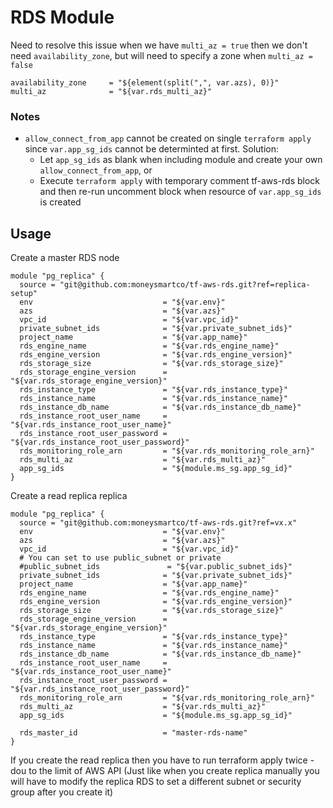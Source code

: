 # RDS Module

Need to resolve this issue when we have `multi_az = true` then we don't need `availability_zone`, but will need to specify a zone when `multi_az = false`

```
availability_zone     = "${element(split(",", var.azs), 0)}"
multi_az              = "${var.rds_multi_az}"
```

### Notes

- `allow_connect_from_app` cannot be created on single `terraform apply` since `var.app_sg_ids` cannot be determinted at first. 
  Solution:
  - Let `app_sg_ids` as blank when including module and create your own `allow_connect_from_app`, or
  - Execute `terraform apply` with temporary comment tf-aws-rds block and then re-run uncomment block when resource of `var.app_sg_ids` is created

## Usage

Create a master RDS node

```
module "pg_replica" {
  source = "git@github.com:moneysmartco/tf-aws-rds.git?ref=replica-setup"
  env                             = "${var.env}"
  azs                             = "${var.azs}"
  vpc_id                          = "${var.vpc_id}"
  private_subnet_ids              = "${var.private_subnet_ids}"
  project_name                    = "${var.app_name}"
  rds_engine_name                 = "${var.rds_engine_name}"
  rds_engine_version              = "${var.rds_engine_version}"
  rds_storage_size                = "${var.rds_storage_size}"
  rds_storage_engine_version      = "${var.rds_storage_engine_version}"
  rds_instance_type               = "${var.rds_instance_type}"
  rds_instance_name               = "${var.rds_instance_name}"
  rds_instance_db_name            = "${var.rds_instance_db_name}"
  rds_instance_root_user_name     = "${var.rds_instance_root_user_name}"
  rds_instance_root_user_password = "${var.rds_instance_root_user_password}"
  rds_monitoring_role_arn         = "${var.rds_monitoring_role_arn}"
  rds_multi_az                    = "${var.rds_multi_az}"
  app_sg_ids                      = "${module.ms_sg.app_sg_id}"
}
```

Create a read replica replica

```
module "pg_replica" {
  source = "git@github.com:moneysmartco/tf-aws-rds.git?ref=vx.x"
  env                             = "${var.env}"
  azs                             = "${var.azs}"
  vpc_id                          = "${var.vpc_id}"
  # You can set to use public_subnet or private
  #public_subnet_ids               = "${var.public_subnet_ids}"
  private_subnet_ids              = "${var.private_subnet_ids}"
  project_name                    = "${var.app_name}"
  rds_engine_name                 = "${var.rds_engine_name}"
  rds_engine_version              = "${var.rds_engine_version}"
  rds_storage_size                = "${var.rds_storage_size}"
  rds_storage_engine_version      = "${var.rds_storage_engine_version}"
  rds_instance_type               = "${var.rds_instance_type}"
  rds_instance_name               = "${var.rds_instance_name}"
  rds_instance_db_name            = "${var.rds_instance_db_name}"
  rds_instance_root_user_name     = "${var.rds_instance_root_user_name}"
  rds_instance_root_user_password = "${var.rds_instance_root_user_password}"
  rds_monitoring_role_arn         = "${var.rds_monitoring_role_arn}"
  rds_multi_az                    = "${var.rds_multi_az}"
  app_sg_ids                      = "${module.ms_sg.app_sg_id}"

  rds_master_id                   = "master-rds-name"
}
```

If you create the read replica then you have to run terraform apply twice - dou to the limit of AWS API (Just like when you create replica manually you will have to modify the replica RDS to set a different subnet or security group after you create it)
